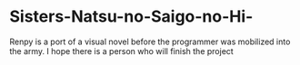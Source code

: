 # Sisters-Natsu-no-Saigo-no-Hi-
Renpy is a port of a visual novel before the programmer was mobilized into the army. I hope there is a person who will finish the project
